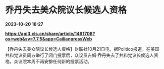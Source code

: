 # 乔丹失去美众院议长候选人资格

**2023-10-20 18:27**

**https://api3.cls.cn/share/article/1491708?os=web&sv=7.7.5&app=CailianpressWeb**

【乔丹失去美众院议长候选人资格】财联社10月21日电，据Politico报道，在美国共和党议员周五举行了闭门投票后，众议员吉姆·乔丹失去了共和党议长候选人资格。众议院本周不再安排任何新的投票活动。